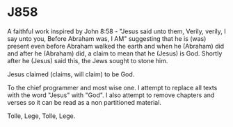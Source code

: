 # J858
A faithful work inspired by John 8:58 - "Jesus said unto them, Verily, verily, I say unto you, Before Abraham was, I AM" suggesting that he is (was) present even before Abraham walked the earth and when he (Abraham) did and after he (Abraham) did, a claim to mean that he (Jesus) is God. 
Shortly after he (Jesus) said this, the Jews sought to stone him.

Jesus claimed (claims, will claim) to be God.

To the chief programmer and most wise one.
I attempt to replace all texts with the word "Jesus" with "God". 
I also attempt to remove chapters and verses so it can be read as a non partitioned material.

Tolle, Lege, Tolle, Lege.
